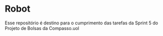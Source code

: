 # Robot
Esse repositório é destino para o cumprimento das tarefas da Sprint 5 do Projeto de Bolsas da Compasso.uol
